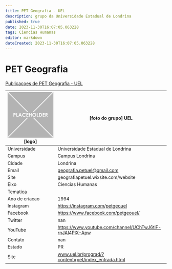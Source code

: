 ```yaml
---
title: PET Geografia - UEL
description: grupo da Universidade Estadual de Londrina
published: true
date: 2023-11-30T16:07:05.063228
tags: Ciencias Humanas
editor: markdown
dateCreated: 2023-11-30T16:07:05.063228
---
```


# PET Geografia

[Publicacoes de PET Geografia - UEL](/atividade/286PETGeografiaUEL/feed.md)

| ![placeholder.png](/placeholder.png) [logo] | [foto do grupo] UEL         |
| ------------------------------------------- | ------------------------------------------------- |
| Universidade                                | Universidade Estadual de Londrina      |
| Campus                                      | Campus Londrina            |
| Cidade                                      | Londrina             |
| Email                                       | geografia.petuel@gmail.com             |
| Site                                        | geografiapetuel.wixsite.com/website              |
| Eixo                                        | Ciencias Humanas              |
| Tematica                                    |           |
| Ano de criacao                              | 1994        |
| Instagram                                   | https://instagram.com/petgeouel         |
| Facebook                                    | https://www.facebook.com/petgeouel/          |
| Twitter                                     | nan           |
| YouTube                                     | https://www.youtube.com/channel/UChTwJ6tiF-rnJAI4PlX-Apw           |
| Contato                                     | nan         |
| Estado                                      |  PR            |
| Site                                        | www.uel.br/prograd/?content=pet/index_entrada.html |
